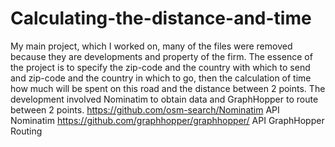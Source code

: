 # Calculating-the-distance-and-time
My main project, which I worked on, many of the files were removed because they are developments and property of the firm.
The essence of the project is to specify the zip-code and the country with which to send and zip-code and the country in which to go, 
then the calculation of time how much will be spent on this road and the distance between 2 points.
The development involved Nominatim to obtain data and GraphHopper to route between 2 points.
https://github.com/osm-search/Nominatim API Nominatim
https://github.com/graphhopper/graphhopper/ API GraphHopper Routing
